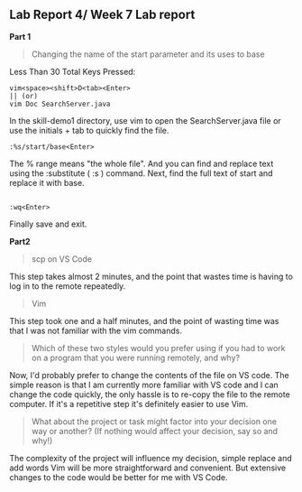 ## Lab Report 4/ Week 7 Lab report
**Part 1**

> Changing the name of the start parameter and its uses to base

Less Than 30 Total Keys Pressed:

```
vim<space><shift>D<tab><Enter> 
|| (or)
vim Doc SearchServer.java
```
In the skill-demo1 directory, use vim to open the SearchServer.java file or use the initials + tab to quickly find the file.
![]()

```
:%s/start/base<Enter>
```
The % range means "the whole file". And you can find and replace text using the :substitute ( :s ) command. Next, find the full text of start and replace it with base.

![]()

```
:wq<Enter>
```
Finally save and exit.

**Part2**
> scp on VS Code

This step takes almost 2 minutes, and the point that wastes time is having to log in to the remote repeatedly.

>Vim

This step took one and a half minutes, and the point of wasting time was that I was not familiar with the vim commands.

> Which of these two styles would you prefer using if you had to work on a program that you were running remotely, and why?

Now, I'd probably prefer to change the contents of the file on VS code. The simple reason is that I am currently more familiar with VS code and I can change the code quickly, the only hassle is to re-copy the file to the remote computer. If it's a repetitive step it's definitely easier to use Vim.

> What about the project or task might factor into your decision one way or another? (If nothing would affect your decision, say so and why!)

The complexity of the project will influence my decision, simple replace and add words Vim will be more straightforward and convenient. But extensive changes to the code would be better for me with VS Code.

